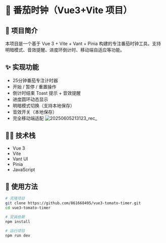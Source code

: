 # 🍅 番茄时钟（Vue3+Vite 项目）

## 🧩 项目简介
本项目是一个基于 Vue 3 + Vite + Vant + Pinia 构建的专注番茄时钟工具。支持明暗模式、音效提醒、进度环倒计时、移动端自适应等功能。

## ✨ 实现功能
- 25分钟番茄专注计时器
- 开始 / 暂停 / 重置操作
- 倒计时结束 Toast 提示 + 音效提醒
- 进度圆环动态显示
- 明暗模式切换（支持本地保存）
- 音效开关（本地保存）
- 完全移动端适配
![20250605213123_rec_](https://github.com/user-attachments/assets/b83cf3ab-6861-4545-8f7c-58610599c5f6)


## 🧑‍💻 技术栈
- Vue 3
- Vite
- Vant UI
- Pinia
- JavaScript

## 🚀 使用方法

```bash
# 克隆项目
git clone https://github.com/861668495/vue3-tomato-timer.git
cd vue3-tomato-timer

# 安装依赖
npm install

# 运行项目
npm run dev
